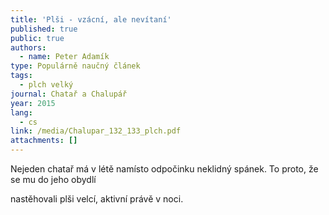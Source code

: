 ```yaml
---
title: 'Plši - vzácní, ale nevítaní'
published: true
public: true
authors:
  - name: Peter Adamík
type: Populárně naučný článek
tags:
  - plch velký
journal: Chatař a Chalupář
year: 2015
lang:
  - cs
link: /media/Chalupar_132_133_plch.pdf
attachments: []
---
```

Nejeden chatař má v létě namísto odpočinku neklidný spánek. To proto, že se mu do jeho obydlí

nastěhovali plši velcí, aktivní právě v noci.
